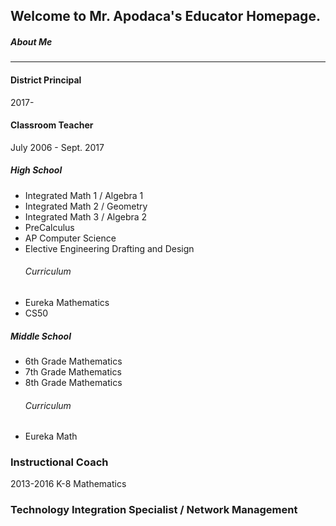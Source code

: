 ## Welcome to Mr. Apodaca's Educator Homepage.
##### About Me


---

#### District Principal
2017-

#### Classroom Teacher
July 2006 - Sept. 2017
##### High School
- Integrated Math 1 / Algebra 1
- Integrated Math 2 / Geometry
- Integrated Math 3 / Algebra 2
- PreCalculus
- AP Computer Science
- Elective Engineering Drafting and Design
  ###### Curriculum
* Eureka Mathematics
* CS50

##### Middle School
* 6th Grade Mathematics
* 7th Grade Mathematics
* 8th Grade Mathematics
  ###### Curriculum
* Eureka Math

### Instructional Coach
2013-2016
K-8 Mathematics

### Technology Integration Specialist / Network Management
